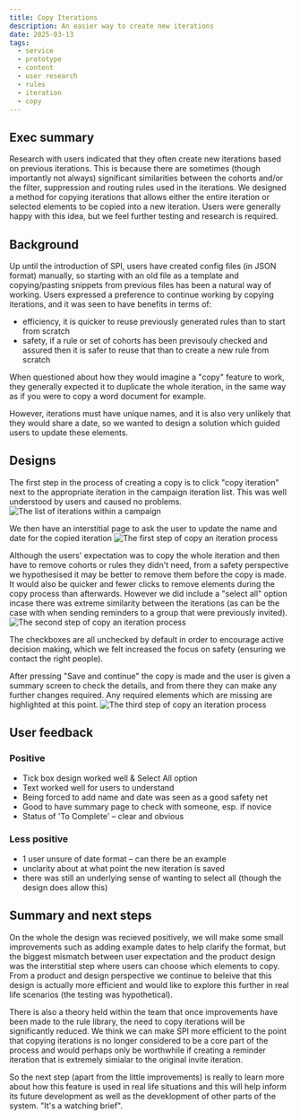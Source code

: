```yaml
---
title: Copy Iterations
description: An easier way to create new iterations
date: 2025-03-13
tags:
  - service
  - prototype
  - content
  - user research
  - rules
  - iteration
  - copy
---
```


## Exec summary
Research with users indicated that they often create new iterations based on previous iterations. This is because there are sometimes (though importantly not always) significant similarities between the cohorts and/or the filter, suppression and routing rules used in the iterations. We designed a method for copying iterations that allows either the entire iteration or selected elements to be copied into a new iteration. Users were generally happy with this idea, but we feel further testing and research is required. 

## Background
Up until the introduction of SPI, users have created config files (in JSON format) manually, so starting with an old file as a template and copying/pasting snippets from previous files has been a natural way of working. Users expressed a preference to continue working by copying iterations, and it was seen to have benefits in terms of:
- efficiency, it is quicker to reuse previously generated rules than to start from scratch
- safety, if a rule or set of cohorts has been previsouly checked and assured then it is safer to reuse that than to create a new rule from scratch

When questioned about how they would imagine a "copy" feature to work, they generally expected it to duplicate the whole iteration, in the same way as if you were to copy a word document for example.

However, iterations must have unique names, and it is also very unlikely that they would share a date, so we wanted to design a solution which guided users to update these elements.

## Designs
The first step in the process of creating a copy is to click "copy iteration" next to the appropriate iteration in the campaign iteration list. This was well understood by users and caused no problems.
![The list of iterations within a campaign](iteration-list.png)

We then have an interstitial page to ask the user to update the name and date for the copied iteration
![The first step of copy an iteration process](copy-iteration1.png)

Although the users' expectation was to copy the whole iteration and then have to remove cohorts or rules they didn't need, from a safety perspective we hypothesised it may be better to remove them before the copy is made. It would also be quicker and fewer clicks to remove elements during the copy process than afterwards. However we did include a "select all" option incase there was extreme similarity between the iterations (as can be the case with when sending reminders to a group that were previously invited).
![The second step of copy an iteration process](copy-iteration2.png)

The checkboxes are all unchecked by default in order to encourage active decision making, which we felt increased the focus on safety (ensuring we contact the right people).

After pressing "Save and continue" the copy is made and the user is given a summary screen to check the details, and from there they can make any further changes required. Any required elements which are missing are highlighted at this point.
![The third step of copy an iteration process](copy-iteration3.png)


## User feedback
### Positive
- Tick box design worked well & Select All option​
- Text worked well for users to understand​
- Being forced to add name and date was seen as a good safety net​
- Good to have summary page to check with someone, esp. if novice​
- Status of  'To Complete' – clear and obvious​

### Less positive
- 1 user unsure of date format – can there be an example
- unclarity about at what point the new iteration is saved
- there was still an underlying sense of wanting to select all (though the design does allow this)

## Summary and next steps
On the whole the design was recieved positively, we will make some small improvements such as adding example dates to help clarify the format, but the biggest mismatch between user expectation and the product design was the interstitial step where users can choose which elements to copy. From a product and design perspective we continue to beleive that this design is actually more efficient and would like to explore this further in real life scenarios (the testing was hypothetical).

There is also a theory held within the team that once improvements have been made to the rule library, the need to copy iterations will be significantly reduced. We think we can make SPI more efficient to the point that copying iterations is no longer considered to be a core part of the process and would perhaps only be worthwhile if creating a reminder iteration that is extremely simialar to the original invite iteration.

So the next step (apart from the little improvements) is really to learn more about how this feature is used in real life situations and this will help inform its future development as well as the deveklopment of other parts of the system. "It's a watching brief". 